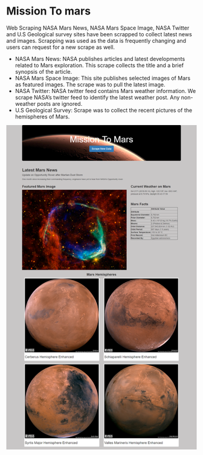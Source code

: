 # Mission To mars 
Web Scraping 
NASA Mars News, NASA Mars Space Image, NASA Twitter and U.S Geological survey sites have been scrapped to collect latest news and images. Scrapping was used as the data is frequently changing and users can request for a new scrape as well.

- NASA Mars News: NASA publishes articles and latest developments related to Mars exploration. This scrape collects the title and a brief synopsis of the article.
- NASA Mars Space Image: This site publishes selected images of Mars as featured images. The scrape was to pull the latest image.
- NASA Twitter: NASA twitter feed contains Mars weather information. We scrape NASA’s twitter feed to identify the latest weather post. Any non-weather posts are ignored.
- U.S Geological Survey: Scrape was to collect the recent pictures of the hemispheres of Mars.

![Mars web page](images/webpag1.png)
